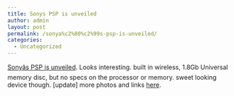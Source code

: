 ```yaml
---
title: Sonys PSP is unveiled
author: admin
layout: post
permalink: /sonya%c2%80%c2%99s-psp-is-unveiled/
categories:
  - Uncategorized
---
```

[Sonyâs PSP is unveiled][1]. Looks interesting. built in wireless, 1.8Gb Universal memory disc, but no specs on the processor or memory. sweet looking device though. [update] more photos and links [here][2].

 [1]: http://www.engadget.com/entry/5181188220921633/
 [2]: http://www.engadget.com/entry/1411742327552618/
